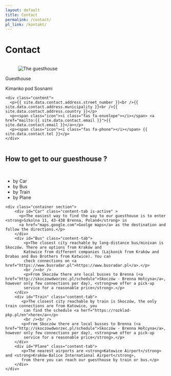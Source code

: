 ```yaml
---
layout: default
title: Contact
permalink: /contact/
pl_link: /kontakt/
---
```


# Contact

<div class="columns">
<div class="container column is-6">
<div class="card">
  <div class="card-image">
    <figure class="image is-4by3">
      <img src="{{ site.baseurl }}{{ site.header_image }}" alt="The guesthouse">
    </figure>
  </div>
  <div class="card-content">
    <div class="media">
      <div class="media-content">
        <p class="subtitle is-6">Guesthouse</p>
        <p class="title is-4">Kimanko pod Sosnami</p>
      </div>
    </div>

    <div class="content">
      <p>{{ site.data.contact.address.street_number }}<br />{{ site.data.contact.address.municipality }}<br />{{ site.data.contact.address.country }}</p>
      <p><span class="icon"><i class="fas fa-envelope"></i></span> <a href="mailto:{{ site.data.contact.email }}">{{ site.data.contact.email }}</a></p>
      <p><span class="icon"><i class="fas fa-phone"></i></span> {{ site.data.contact.tel }}</p>
    </div>
  </div>
</div>
</div>
<div class="container column is-6">
    <div id="map" class="card is_fullheight"></div>
</div>

</div>

## How to get to our guesthouse ?
<br />
<div class="card">
    <nav class="tabs is-centered is-medium">
        <div class="container">
          <ul>
            <li class="tab is-active" onclick="openTab(event,'Car')"><a><span class="icon is-small"><i class="fas fa-car" aria-hidden="true"></i></span><span>by Car</span></a></li>
            <li class="tab" onclick="openTab(event,'Bus')"><a><span class="icon is-small"><i class="fas fa-bus-alt" aria-hidden="true"></i></span><span>by Bus</span></a></li>
            <li class="tab" onclick="openTab(event,'Train')"><a><span class="icon is-small"><i class="fas fa-train" aria-hidden="true"></i></span><span>by Train</span></a></li>
            <li class="tab" onclick="openTab(event,'Plane')"><a><span class="icon is-small"><i class="fas fa-plane-departure" aria-hidden="true"></i></span><span>by Plane</span></a></li>
          </ul>
        </div>
    </nav>
    
    <div class="container section">
        <div id="Car" class="content-tab is-active" >
          <p>The easiest way to find the way to our guesthouse is to enter <strong>Szkolna 11, 43-438 Brenna, Poland</strong> in
          <a href="maps.google.com">Goolge maps</a> as the destination and follow the directions.</p>
        </div>
        <div id="Bus" class="content-tab">
            <p>The closest city reachable by long-distance bus/minivan is Skoczów. There are options from Kraków and 
            Katowice from different companies (Lajkonik from Kraków and Drabas and Bus Brothers from Katwice). You can
            check connections on <a href="https://www.busradar.pl">https://www.busradar.pl</a>.</p>
            <br /><br />
            <p>From Skoczów there are local busses to Brenna (<a href="http://skoczowdworzec.pl/schedule">Skoczów - Brenna Hołcyna</a>, however only few connections per day), <strong>we offer a pick-up 
            service for a reasonable price</strong>.</p>
        </div>
        <div id="Train" class="content-tab">
           <p>The closest city reachable by train is Skoczów, the only train connections are from Katowice, you 
            can find the schedule <a herf="https://rozklad-pkp.pl/en">here</a></p>
            <br /><br />
           <p>From Skoczów there are local busses to Brenna (<a href="http://skoczowdworzec.pl/schedule">Skoczów - Brenna Hołcyna</a>, however only few connections per day), <strong>we offer a pick-up 
            service for a reasonable price</strong>.</p>
        </div>
        <div id="Plane" class="content-tab">
           <p>The nearest airports are <strong>Katowice Airport</strong> and <strong>Kraków-Balice International Airport</strong>,
           from there you can reach our guesthouse by train or bus.</p>
        </div>
    </div>
</div>

<div class="section">
</div>
<div class="section">
</div>

<script>
  var map;
  function initMap() {
    map = new google.maps.Map(document.getElementById('map'), {
      center: {lat: 49.7186637, lng: 18.9394271},
      zoom: 15
    });

    function addMarker(props) {
      var marker = new google.maps.Marker({
        position: props.coords,
        map: map,
      });

      var infoWindow = new google.maps.InfoWindow({
        content: '<p>It is here</p>'
      });

      marker.addListener('click', function() {
        infoWindow.open(map, marker);
      });

    }

    var styles = {
      default: null,
      hide: [
        {
          featureType: 'poi.business',
          stylers: [{visibility: 'off'}]
        },
        {
          featureType: 'transit',
          elementType: 'labels.icon',
          stylers: [{visibility: 'off'}]
        }
      ]
    };

    addMarker({
        coords: {lat: 49.7186637, lng: 18.9394271},
    });

    map.setOptions({styles: styles['hide']});

  }
    
</script>
<script src="https://maps.googleapis.com/maps/api/js?key={{ site.maps_api_key }}&callback=initMap"
async defer></script>